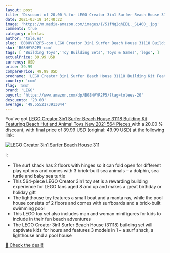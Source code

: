 ```yaml
---
layout: post
title: 'Discount of 20.00 % for LEGO Creator 3in1 Surfer Beach House 311'
date: 2021-03-19 14:40:22
image: 'https://m.media-amazon.com/images/I/51fNq2qhEEL._SL400_.jpg'
comments: true
category: ofertas
author: 'tole.es'
slug: 'B08HVYR2P5-com LEGO Creator 3in1 Surfer Beach House 31118 Building Kit...'
sku: 'B08HVYR2P5-com'
tags: [ 'Building Toys','Toy Building Sets','Toys & Games','lego', ]
actualPrice: 39.99 USD
currency: USD
price: 39.99
comparePrice: 49.99 USD
prodname: 'LEGO Creator 3in1 Surfer Beach House 31118 Building Kit Featuring Beach Hut and Animal Toys  New 2021  564 Pieces '
country: 'com'
flag: '🇺🇸'
brand: 'LEGO'
buyurl: 'https://www.amazon.com/dp/B08HVYR2P5/?tag=tolees-20'
descuento: '20.00'
average: '49.5552173913044'
---
```


You've got [LEGO Creator 3in1 Surfer Beach House 31118 Building Kit Featuring Beach Hut and Animal Toys  New 2021  564 Pieces ](https://www.amazon.com/dp/B08HVYR2P5/?tag=tolees-20) with a  20.00 % discount, with final price of 39.99 USD (original: 49.99 USD) at the following link:

[![LEGO Creator 3in1 Surfer Beach House 311](https://m.media-amazon.com/images/I/51fNq2qhEEL._SL400_.jpg)](https://www.amazon.com/dp/B08HVYR2P5/?tag=tolees-20)

ℹ️:

- The surf shack has 2 floors with hinges so it can fold open for different play options and comes with 3 brick-built sea animals – a dolphin, sea turtle and baby sea turtle
- This 564-piece LEGO Creator 3in1 toy set is a rewarding building experience for LEGO fans aged 8 and up and makes a great birthday or holiday gift
- The lighthouse toy features a small boat and a manta ray, while the pool house consists of 2 floors and comes with surfboards and a brick-built swimming pool
- This LEGO toy set also includes man and woman minifigures for kids to include in their fun beach adventures
- The LEGO Creator 3in1 Surfer Beach House (31118) building set will captivate kids for hours and features 3 models in 1 – a surf shack, a lighthouse and a pool house

[🛒 Check the deal!!](https://www.amazon.com/dp/B08HVYR2P5/?tag=tolees-20)
